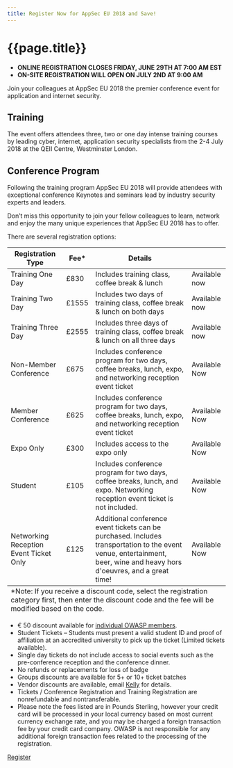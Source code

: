 ```yaml
---
title: Register Now for AppSec EU 2018 and Save!
---
```


# {{page.title}}

* **ONLINE REGISTRATION CLOSES FRIDAY, JUNE 29TH AT 7:00 AM EST**
* **ON-SITE REGISTRATION WILL OPEN ON JULY 2ND AT 9:00 AM**



Join your colleagues at AppSec EU 2018 the premier conference event for application and internet security.

## Training

The event offers attendees three, two or one day intense training courses by leading cyber, internet, application security specialists from the 2-4 July 2018 at the QEII Centre, Westminster London.

## Conference Program

Following the training program AppSec EU 2018 will provide attendees with exceptional conference Keynotes and seminars lead by industry security experts and leaders.

Don’t miss this opportunity to join your fellow colleagues to learn, network and enjoy the many unique experiences that AppSec EU 2018 has to offer.

There are several registration options:

<table class="price">
<thead>
<tr>
	<th>Registration Type</th>
	<th>Fee*</th>
	<th>Details</th>
	<th></th>
</tr>
</thead>
<tbody>
<tr>
	<td>Training One Day</td>
	<td>£830</td>
	<td>Includes training class, coffee break & lunch</td>
	<td>Available now</td>
</tr>
<tr>
	<td>Training Two Day</td>
	<td>£1555</td>
	<td>Includes two days of training class, coffee break & lunch on both days</td>
	<td>Available now</td>
</tr>
<tr>
	<td>Training Three Day</td>
	<td>£2555</td>
	<td>Includes three days of training class, coffee break & lunch on all three days</td>
	<td>Available now</td>
</tr>
<tr>
	<td>Non-Member Conference</td>
	<td>£675</td>
	<td>Includes conference program for two days, coffee breaks, lunch, expo, and networking reception event ticket</td>
	<td>Available Now</td>
</tr>
<tr>
	<td>Member Conference </td>
	<td>£625</td>
	<td>Includes conference program for two days, coffee breaks, lunch, expo, and networking reception event ticket</td>
	<td>Available Now</td>
</tr>
<tr>
	<td>Expo Only</td>
	<td>£300</td>
	<td>Includes access to the expo only</td>
	<td>Available Now</td>
</tr>
<tr>
	<td>Student</td>
	<td>£105</td>
	<td>Includes conference program for two days, coffee breaks, lunch, and expo.  Networking reception event ticket is not included.</td>
	<td>Available Now</td>
</tr>
<tr>
	<td>Networking Reception Event Ticket Only</td>
	<td>£125</td>
	<td>Additional conference event tickets can be purchased. Includes transportation to the event venue, entertainment, beer, wine and heavy hors d'oeuvres, and a great time! </td>
	<td>Available Now</td>
</tr>
</tbody>
<tfoot>
<td colspan="4">*Note: If you receive a discount code, select the registration category first, then enter the discount code and the fee will be modified based on the code.</td>
</tfoot>
</table>

* € 50 discount available for [individual OWASP members](https://myowasp.force.com/login).
* Student Tickets – Students must present a valid student ID and proof of affiliation at an accredited university to pick up the ticket (Limited tickets available).
* Single day tickets do not include access to social events such as the pre-conference reception and the conference dinner.
* No refunds or replacements for loss of badge
* Groups discounts are available for 5+ or 10+ ticket batches
* Vendor discounts are available, email [Kelly](mailto:kelly.santalucia@owasp.org) for details.
* Tickets / Conference Registration and Training Registration are nonrefundable and nontransferable.
* Please note the fees listed are in Pounds Sterling, however your credit card will be processed in your local currency based on most current currency exchange rate, and you may be charged a foreign transaction fee by your credit card company.  OWASP is not responsible for any additional foreign transaction fees related to the processing of the registration.





<a class="button" href="https://www.regonline.com/owaspappseceu2018london">Register</a>
